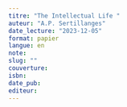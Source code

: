 ```yaml
---
titre: "The Intellectual Life "
auteur: "A.P. Sertillanges"
date_lecture: "2023-12-05"
format: papier
langue: en
note:
slug: ""
couverture: 
isbn: 
date_pub: 
editeur: 
---
```

